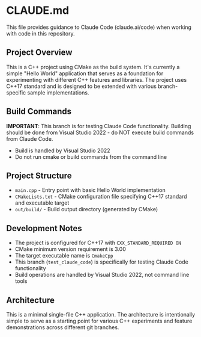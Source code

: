 # CLAUDE.md

This file provides guidance to Claude Code (claude.ai/code) when working with code in this repository.

## Project Overview
This is a C++ project using CMake as the build system. It's currently a simple "Hello World" application that serves as a foundation for experimenting with different C++ features and libraries. The project uses C++17 standard and is designed to be extended with various branch-specific sample implementations.

## Build Commands
**IMPORTANT**: This branch is for testing Claude Code functionality. Building should be done from Visual Studio 2022 - do NOT execute build commands from Claude Code.

- Build is handled by Visual Studio 2022
- Do not run cmake or build commands from the command line

## Project Structure
- `main.cpp` - Entry point with basic Hello World implementation
- `CMakeLists.txt` - CMake configuration file specifying C++17 standard and executable target
- `out/build/` - Build output directory (generated by CMake)

## Development Notes
- The project is configured for C++17 with `CXX_STANDARD_REQUIRED ON`
- CMake minimum version requirement is 3.00
- The target executable name is `CmakeCpp`
- This branch (`test_claude_code`) is specifically for testing Claude Code functionality
- Build operations are handled by Visual Studio 2022, not command line tools

## Architecture
This is a minimal single-file C++ application. The architecture is intentionally simple to serve as a starting point for various C++ experiments and feature demonstrations across different git branches.